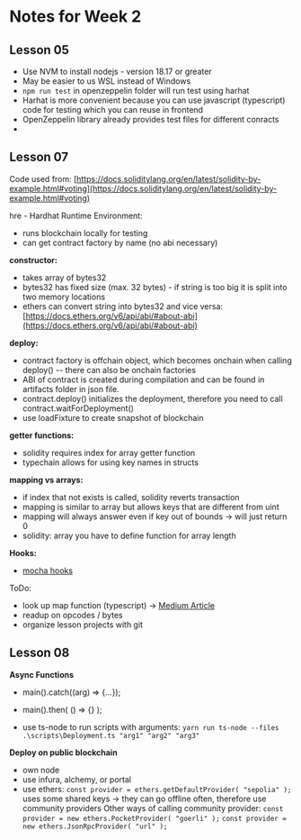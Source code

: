 # Notes for Week 2 #
## Lesson 05
- Use NVM to install nodejs - version 18.17 or greater
- May be easier to us WSL instead of Windows
- `npm run test` in openzeppelin folder will run test using harhat 
- Harhat is more convenient because you can use javascript (typescript) code for testing which you can reuse in frontend
- OpenZeppelin library already provides test files for different conracts
- 


## Lesson 07
Code used from: [https://docs.soliditylang.org/en/latest/solidity-by-example.html#voting](https://docs.soliditylang.org/en/latest/solidity-by-example.html#voting)

hre - Hardhat Runtime Environment:
- runs blockchain locally for testing
- can get contract factory by name (no abi necessary)

**constructor:**
- takes array of bytes32
- bytes32 has fixed size (max. 32 bytes) - if string is too big it is split into two memory locations
- ethers can convert string into bytes32 and vice versa: [https://docs.ethers.org/v6/api/abi/#about-abi](https://docs.ethers.org/v6/api/abi/#about-abi)

**deploy:**
- contract factory is offchain object, which becomes onchain when calling deploy() -- there can also be onchain factories
- ABI of contract is created during compilation and can be found in artifacts folder in json file.
- contract.deploy() initializes the deployment, therefore you need to call contract.waitForDeployment()
- use loadFixture to create snapshot of blockchain

**getter functions:**
- solidity requires index for array getter function
- typechain allows for using key names in structs

**mapping vs arrays:**
- if index that not exists is called, solidity reverts transaction
- mapping is similar to array but allows keys that are different from uint
- mapping will always answer even if key out of bounds -> will just return 0
- solidity: array you have to define function for array length
  

**Hooks:**
- [mocha hooks](https://mochajs.org/#hooks)


ToDo:
- look up map function (typescript) -> [Medium Article](https://medium.com/@ExplosionPills/map-vs-for-loop-2b4ce659fb03#:~:text=In%20the%20same%20way%20that,iteration%20are%20handled%20for%20us.)
- readup on opcodes / bytes
- organize lesson projects with git


## Lesson 08

**Async Functions**
- main().catch((arg) => {...});
- main().then( () => {} );


- use ts-node to run scripts with arguments:
  `yarn run ts-node --files .\scripts\Deployment.ts "arg1" "arg2" "arg3"`

**Deploy on public blockchain**
- own node
- use infura, alchemy, or portal
- use ethers:
  `const provider = ethers.getDefaultProvider( "sepolia" );`
  uses some shared keys -> they can go offline often, therefore use community providers
  Other ways of calling community provider:
  `const provider = new ethers.PocketProvider( "goerli" );`
  `const provider = new ethers.JsonRpcProvider( "url" );`
